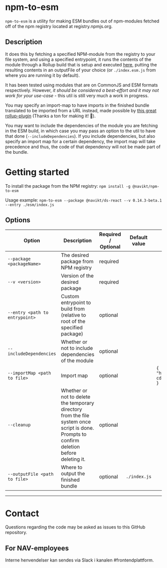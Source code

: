 # npm-to-esm

`npm-to-esm` is a utility for making ESM bundles out of npm-modules fetched off of the npm registry located at registry.npmjs.org.

## Description

It does this by fetching a specified NPM-module from the registry to your file system, and using a specified entrypoint, it runs the contents of the module through a Rollup build that is setup and executed [here](https://github.com/navikt/npm-to-esm), putting the resulting contents in an outputFile of your choice (or `./index.esm.js` from where you are running it by default). 

It has been tested using modules that are on CommonJS and ESM formats respectively. However, _it should be considered a best-effort and it may not work for your use-case_ - this util is still very much a work in progress.

You may specify an import-map to have imports in the finished bundle translated to be imported from a URL instead, made possible by [this great rollup-plugin](https://www.npmjs.com/package/@eik/rollup-plugin) (Thanks a ton for making it! :pray:).

You may want to include the dependencies of the module you are fetching in the ESM build, in which case you may pass an option to the util to have that done (`--includeDependencies`). If you include dependencies, but also specify an import map for a certain dependency, the import map will take precedence and thus, the code of that dependency will not be made part of the bundle.

# Getting started

To install the package from the NPM registry:
```npm install -g @navikt/npm-to-esm```

Usage example:
```npm-to-esm --package @navikt/ds-react --v 0.14.3-beta.1 --entry ./esm/index.js```

## Options

| Option | Description | Required / Optional | Default value | Example |
| --- | --- | --- | --- | --- |
| `--package <packageName>` | The desired package from NPM registry | required | | |
| `--v <version>` | Version of the desired package | required | | |
| `--entry <path to entrypoint>` | Custom entrypoint to build from (relative to root of the specified package) | optional | | |
| `--includeDependencies` | Whether or not to include dependencies of the module | optional | | |
| `--importMap <path to file>` | Import map | optional | | `{ "react": "https://<my-cool-cdn>/react.esm.js" }` |
| `--cleanup` | Whether or not to delete the temporary directory from the file system once script is done. Prompts to confirm deletion before deleting it. | optional | | |
| `--outputFile <path to file>` | Where to output the finished bundle | optional | `./index.js` | |

---

# Contact

Questions regarding the code may be asked as issues to this GitHub repository.

## For NAV-employees

Interne henvendelser kan sendes via Slack i kanalen #frontendplattform.